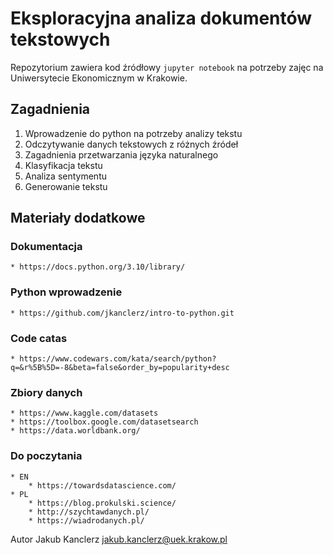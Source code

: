 # Eksploracyjna analiza dokumentów tekstowych

Repozytorium zawiera kod źródłowy ``jupyter notebook`` na potrzeby zajęc na Uniwersytecie Ekonomicznym w Krakowie.   

## Zagadnienia

1. Wprowadzenie do python na potrzeby analizy tekstu
2. Odczytywanie danych tekstowych z różnych źródeł
3. Zagadnienia przetwarzania języka naturalnego
4. Klasyfikacja tekstu
5. Analiza sentymentu
6. Generowanie tekstu

## Materiały dodatkowe

### Dokumentacja

    * https://docs.python.org/3.10/library/


### Python wprowadzenie

    * https://github.com/jkanclerz/intro-to-python.git

### Code catas

    * https://www.codewars.com/kata/search/python?q=&r%5B%5D=-8&beta=false&order_by=popularity+desc

### Zbiory danych

    * https://www.kaggle.com/datasets
    * https://toolbox.google.com/datasetsearch
    * https://data.worldbank.org/


### Do poczytania 

    * EN
        * https://towardsdatascience.com/
    * PL
        * https://blog.prokulski.science/
        * http://szychtawdanych.pl/
        * https://wiadrodanych.pl/


Autor
Jakub Kanclerz jakub.kanclerz@uek.krakow.pl